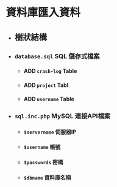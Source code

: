 # 資料庫匯入資料
 - ## 樹狀結構
  - ###  ```database.sql``` SQL 儲存式檔案
    - #### ADD ```crash-log``` Table
    - #### ADD ```project``` Tabl
    - #### ADD ```username``` Table
  - ###  ```sql.inc.php``` MySQL 連接API檔案
    - #### ```$servername``` 伺服器IP
    - #### ```$username``` 帳號
    - #### ```$passwords``` 密碼
    - #### ```$dbname``` 資料庫名稱
